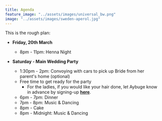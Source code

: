 ```yaml
---
title: Agenda
feature_image: "../assets/images/universal_bw.png"
image: "../assets/images/sweden-aperol.jpg"
---
```



This is the rough plan:

- **Friday, 20th March**
    - 8pm - 11pm: Henna Night

- **Saturday - Main Wedding Party**     
    - 1:30pm - 2pm: Convoying with cars to pick up Bride from her parent's home (optional)
    - Free time to get ready for the party
        - For the ladies, if you would like your hair done, let Aybuge know in advance by signing-up [**here**](https://docs.google.com/spreadsheets/d/1NqEFqyvEYdkJa_Iz_02BnQ3UnRnOo5mgWbyBjc_ky1E/edit?usp=sharing). 
    - 6pm - 7pm: Dinner
    - 7pm - 8pm: Music & Dancing
    - 8pm - Cake
    - 8pm - Midnight: Music & Dancing
